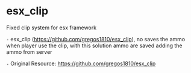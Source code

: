 # esx_clip
Fixed clip system for esx framework

`-` esx_clip (https://github.com/gregos1810/esx_clip), no saves the ammo when player use the clip, with this solution ammo are saved adding the ammo from server 

`-` Original Resource: https://github.com/gregos1810/esx_clip

